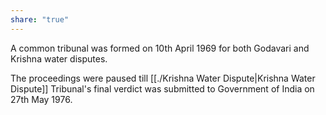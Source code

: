 ```yaml
---
share: "true"
---
```



A common tribunal was formed on 10th April 1969 for both Godavari and Krishna water disputes. 

The proceedings were paused till [[./Krishna Water Dispute|Krishna Water Dispute]] Tribunal's final verdict was submitted to Government of India on 27th May 1976. 

